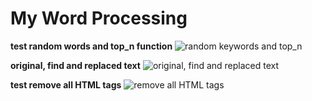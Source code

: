 # My Word Processing

**test random words and top_n function**
![random keywords and top_n](images/01.jpg)

**original, find and replaced text**
![original, find and replaced text](images/02.jpg)

**test remove all HTML tags**
![remove all HTML tags](images/03.jpg)